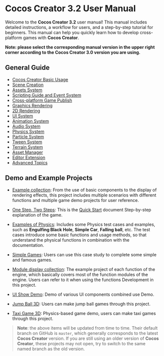 # Cocos Creator 3.2 User Manual

Welcome to the __Cocos Creator 3.2__ user manual! This manual includes detailed instructions, a workflow for users, and a step-by-step tutorial for beginners. This manual can help you quickly learn how to develop cross-platform games with __Cocos Creator__.

**Note: please select the corresponding manual version in the upper right corner according to the __Cocos Creator 3.0__ version you are using.**

## General Guide

- [Cocos Creator Basic Usage](getting-started/index.md)
- [Scene Creation](concepts/scene/index.md)
- [Assets System](asset/index.md)
- [Scripting Guide and Event System](scripting/index.md)
- [Cross-platform Game Publish](editor/publish/index.md)
- [Graphics Rendering](module-map/graphics.md)
- [2D Rendering](2d-object/2d-render/index.md)
- [UI System](2d-object/ui-system/index.md)
- [Animation System](animation/index.md)
- [Audio System](audio-system/overview.md)
- [Physics System](physics/index.md)
- [Particle System](particle-system/index.md)
- [Tween System](tween/index.md)
- [Terrain System](editor/terrain/index.md)
- [Asset Manager](asset/asset-manager.md)
- [Editor Extension](editor/extension/readme.md)
- [Advanced Topics](advanced-topics/index.md)

## Demo and Example Projects

- [Example collection](https://github.com/cocos-creator/example-3d): From the use of basic components to the display of rendering effects, this project includes multiple scenarios with different functions and multiple game demo projects for user reference.
- [One Step, Two Steps](https://github.com/cocos-creator/tutorial-mind-your-step-3d): This is the [Quick Start](getting-started/first-game/index.md) document Step-by-step explanation of the game.
- [Examples of Physics](https://github.com/cocos-creator/example-3d/tree/v3.0/physics-3d): Includes some Physics test cases and examples, such as **Engulfing Black Hole**, **Simple Car**, **Falling ball**, etc. The test cases introduce some basic functions and usage methods, so that understand the physical functions in combination with the documentation.

- [Simple Games](https://github.com/cocos-creator/example-3d/tree/v3.0/simple-games): Users can use this case study to complete some simple and famous games.
- [Module display collection](https://github.com/cocos-creator/test-cases-3d): The example project of each function of the engine, which basically covers most of the function modules of the engine. Users can refer to it when using the functions Development in this project.
- [UI Show Demo](https://github.com/cocos-creator/demo-ui/): Demo of various UI components combined use Demo.
- [Jump Ball 3D](https://github.com/cocos-creator/demo-ball): Users can make jump ball games through this project.
- [Taxi Game 3D](https://github.com/cocos-creator/tutorial-taxi-game): Physics-based game demo, users can make taxi games through this project.

> **Note**: the above items will be updated from time to time. Their default branch on GitHub is `master`, which generally corresponds to the latest __Cocos Creator__ version. If you are still using an older version of __Cocos Creator__, these projects may not open, try to switch to the same named branch as the old version.
